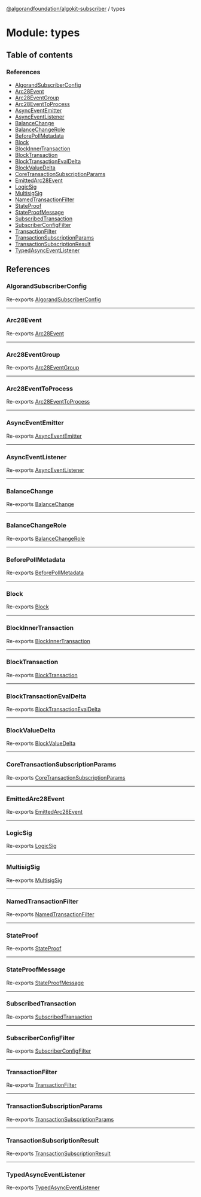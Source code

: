 [@algorandfoundation/algokit-subscriber](../README.md) / types

# Module: types

## Table of contents

### References

- [AlgorandSubscriberConfig](types.md#algorandsubscriberconfig)
- [Arc28Event](types.md#arc28event)
- [Arc28EventGroup](types.md#arc28eventgroup)
- [Arc28EventToProcess](types.md#arc28eventtoprocess)
- [AsyncEventEmitter](types.md#asynceventemitter)
- [AsyncEventListener](types.md#asynceventlistener)
- [BalanceChange](types.md#balancechange)
- [BalanceChangeRole](types.md#balancechangerole)
- [BeforePollMetadata](types.md#beforepollmetadata)
- [Block](types.md#block)
- [BlockInnerTransaction](types.md#blockinnertransaction)
- [BlockTransaction](types.md#blocktransaction)
- [BlockTransactionEvalDelta](types.md#blocktransactionevaldelta)
- [BlockValueDelta](types.md#blockvaluedelta)
- [CoreTransactionSubscriptionParams](types.md#coretransactionsubscriptionparams)
- [EmittedArc28Event](types.md#emittedarc28event)
- [LogicSig](types.md#logicsig)
- [MultisigSig](types.md#multisigsig)
- [NamedTransactionFilter](types.md#namedtransactionfilter)
- [StateProof](types.md#stateproof)
- [StateProofMessage](types.md#stateproofmessage)
- [SubscribedTransaction](types.md#subscribedtransaction)
- [SubscriberConfigFilter](types.md#subscriberconfigfilter)
- [TransactionFilter](types.md#transactionfilter)
- [TransactionSubscriptionParams](types.md#transactionsubscriptionparams)
- [TransactionSubscriptionResult](types.md#transactionsubscriptionresult)
- [TypedAsyncEventListener](types.md#typedasynceventlistener)

## References

### AlgorandSubscriberConfig

Re-exports [AlgorandSubscriberConfig](../interfaces/types_subscription.AlgorandSubscriberConfig.md)

___

### Arc28Event

Re-exports [Arc28Event](../interfaces/types_arc_28.Arc28Event.md)

___

### Arc28EventGroup

Re-exports [Arc28EventGroup](../interfaces/types_arc_28.Arc28EventGroup.md)

___

### Arc28EventToProcess

Re-exports [Arc28EventToProcess](../interfaces/types_arc_28.Arc28EventToProcess.md)

___

### AsyncEventEmitter

Re-exports [AsyncEventEmitter](../classes/types_async_event_emitter.AsyncEventEmitter.md)

___

### AsyncEventListener

Re-exports [AsyncEventListener](types_async_event_emitter.md#asynceventlistener)

___

### BalanceChange

Re-exports [BalanceChange](../interfaces/types_subscription.BalanceChange.md)

___

### BalanceChangeRole

Re-exports [BalanceChangeRole](../enums/types_subscription.BalanceChangeRole.md)

___

### BeforePollMetadata

Re-exports [BeforePollMetadata](../interfaces/types_subscription.BeforePollMetadata.md)

___

### Block

Re-exports [Block](../interfaces/types_block.Block.md)

___

### BlockInnerTransaction

Re-exports [BlockInnerTransaction](types_block.md#blockinnertransaction)

___

### BlockTransaction

Re-exports [BlockTransaction](../interfaces/types_block.BlockTransaction.md)

___

### BlockTransactionEvalDelta

Re-exports [BlockTransactionEvalDelta](../interfaces/types_block.BlockTransactionEvalDelta.md)

___

### BlockValueDelta

Re-exports [BlockValueDelta](../interfaces/types_block.BlockValueDelta.md)

___

### CoreTransactionSubscriptionParams

Re-exports [CoreTransactionSubscriptionParams](../interfaces/types_subscription.CoreTransactionSubscriptionParams.md)

___

### EmittedArc28Event

Re-exports [EmittedArc28Event](../interfaces/types_arc_28.EmittedArc28Event.md)

___

### LogicSig

Re-exports [LogicSig](../interfaces/types_block.LogicSig.md)

___

### MultisigSig

Re-exports [MultisigSig](../interfaces/types_block.MultisigSig.md)

___

### NamedTransactionFilter

Re-exports [NamedTransactionFilter](../interfaces/types_subscription.NamedTransactionFilter.md)

___

### StateProof

Re-exports [StateProof](../interfaces/types_block.StateProof.md)

___

### StateProofMessage

Re-exports [StateProofMessage](../interfaces/types_block.StateProofMessage.md)

___

### SubscribedTransaction

Re-exports [SubscribedTransaction](types_subscription.md#subscribedtransaction)

___

### SubscriberConfigFilter

Re-exports [SubscriberConfigFilter](../interfaces/types_subscription.SubscriberConfigFilter.md)

___

### TransactionFilter

Re-exports [TransactionFilter](../interfaces/types_subscription.TransactionFilter.md)

___

### TransactionSubscriptionParams

Re-exports [TransactionSubscriptionParams](../interfaces/types_subscription.TransactionSubscriptionParams.md)

___

### TransactionSubscriptionResult

Re-exports [TransactionSubscriptionResult](../interfaces/types_subscription.TransactionSubscriptionResult.md)

___

### TypedAsyncEventListener

Re-exports [TypedAsyncEventListener](types_subscription.md#typedasynceventlistener)
